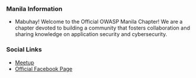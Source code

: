 ### Manila Information
* Mabuhay! Welcome to the Official OWASP Manila Chapter! We are a chapter devoted to building a community that fosters collaboration and sharing knowledge on application security and cybersecurity.

### Social Links
* [Meetup](https://www.meetup.com/owasp-manila/)
* [Official Facebook Page](https://www.facebook.com/OWASPManila)



